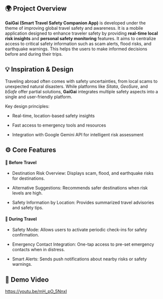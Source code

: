 ## 🌍 Project Overview

**GaiGai (Smart Travel Safety Companion App)** is developed under the theme of improving global travel safety and awareness. It is a mobile application designed to enhance traveler safety by providing **real-time local risk insights** and **personal safety monitoring** features. It aims to centralize access to critical safety information such as scam alerts, flood risks, and earthquake warnings. This helps the users to make informed decisions before and during their trips.


## 💡 Inspiration & Design

Traveling abroad often comes with safety uncertainties, from local scams to unexpected natural disasters.  While platforms like _Sitata_, _GeoSure_, and _bSafe_ offer partial solutions, **GaiGai** integrates multiple safety aspects into a single and user-friendly platform.

Key design principles:

-   Real-time, location-based safety insights
    
-   Fast access to emergency tools and resources
    
-   Integration with Google Gemini API for intelligent risk assessment

## ⚙️ Core Features

#### 🧭 Before Travel

-   Destination Risk Overview: Displays scam, flood, and earthquake risks for destinations.
    
-   Alternative Suggestions: Recommends safer destinations when risk levels are high.
    
-   Safety Information by Location: Provides summarized travel advisories and safety tips.
    

#### 🚶 During Travel

-   Safety Mode: Allows users to activate periodic check-ins for safety confirmation.
    
-   Emergency Contact Integration: One-tap access to pre-set emergency contacts when in distress.
    
-   Smart Alerts: Sends push notifications about nearby risks or safety warnings.
  
## 🎥 Demo Video

https://youtu.be/mH_pO_5NnxI
